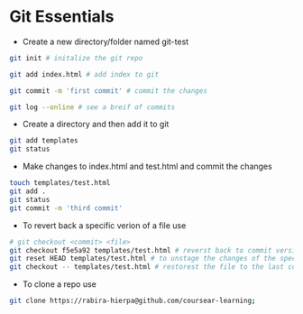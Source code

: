 # Git Essentials

- Create a new directory/folder named git-test

```bash
git init # initalize the git repo
```

```bash
git add index.html # add index to git
```

```bash
git commit -m 'first commit' # commit the changes
```

```bash
git log --online # see a breif of commits
```

- Create a directory and then add it to git

```bash
git add templates
git status
```

- Make changes to index.html and test.html and commit the changes

```bash
touch templates/test.html
git add .
git status
git commit -m 'third commit'
```

- To revert back a specific verion of a file use

```bash
# git checkout <commit> <file>
git checkout f5e5a92 templates/test.html # reverst back to commit version of the file
git reset HEAD templates/test.html # to unstage the changes of the specific commit of the file
git checkout -- templates/test.html # restorest the file to the last commit
```

- To clone a repo use

```bash
git clone https://rabira-hierpa@github.com/coursear-learning;
```
